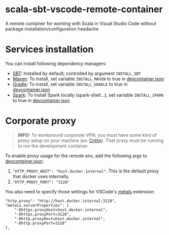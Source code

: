 # scala-sbt-vscode-remote-container
A remote container for working with Scala in Visual Studio Code without package installation/configuration headache

# Services installation

You can install following dependency managers:
- [SBT](https://github.com/sbt/sbt): Installed by default; controlled by argument `INSTALL_SBT`
- [Maven](https://github.com/apache/maven): To install, set variable `INSTALL_MAVEN` to true in [devcontainer.json](.devcontainer/devcontainer.json)
- [Gradle](https://github.com/gradle/gradle): To install, set variable `INSTALL_GRADLE` to true in [devcontainer.json](.devcontainer/devcontainer.json)
- [Spark](https://github.com/apache/spark): To install Spark locally (spark-shell...), set variable `INSTALL_SPARK` to true in [devcontainer.json](.devcontainer/devcontainer.json)

# Corporate proxy

> **_INFO:_** To workaround corporate VPN; you must have some kind of proxy setup on your machine (ex: [Cntlm](https://github.com/versat/cntlm)).
That proxy must be running to run the development container.

To enable proxy usage for the remote env, add the following args to [devcontainer.json](.devcontainer/devcontainer.json):

1. `"HTTP_PROXY_HOST": "host.docker.internal"`. This is the default proxy that docker uses internally.
2. `"HTTP_PROXY_PORT": "3128"`

You also need to specify those settings for VSCode's [metals](https://github.com/scalameta/metals) extension:

```
"http.proxy": "http://host.docker.internal:3128",
"metals.serverProperties": [
    "-Dhttps.proxyHost=host.docker.internal",
    "-Dhttps.proxyPort=3128",
    "-Dhttp.proxyHost=host.docker.internal",
    "-Dhttp.proxyPort=3128"
],
```